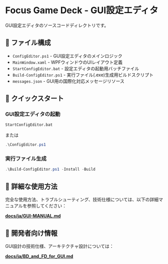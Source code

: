 # Focus Game Deck - GUI設定エディタ

GUI設定エディタのソースコードディレクトリです。

## 📁 ファイル構成

- `ConfigEditor.ps1` - GUI設定エディタのメインロジック
- `MainWindow.xaml` - WPFウィンドウのUIレイアウト定義
- `StartConfigEditor.bat` - 設定エディタの起動用バッチファイル
- `Build-ConfigEditor.ps1` - 実行ファイル(.exe)生成用ビルドスクリプト
- `messages.json` - GUI用の国際化対応メッセージリソース

## 🚀 クイックスタート

### GUI設定エディタの起動

```cmd
StartConfigEditor.bat
```

または

```powershell
.\ConfigEditor.ps1
```

### 実行ファイル生成

```powershell
.\Build-ConfigEditor.ps1 -Install -Build
```

## 📖 詳細な使用方法

完全な使用方法、トラブルシューティング、技術仕様については、以下の詳細マニュアルを参照してください：

**[docs/ja/GUI-MANUAL.md](../docs/ja/GUI-MANUAL.md)**

## 🔧 開発者向け情報

GUI設計の技術仕様、アーキテクチャ設計については：

**[docs/ja/BD_and_FD_for_GUI.md](../docs/ja/BD_and_FD_for_GUI.md)**
